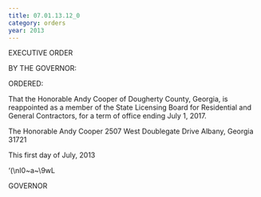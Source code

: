 ```yaml
---
title: 07.01.13.12_0
category: orders
year: 2013
---
```

 

EXECUTIVE ORDER

BY THE GOVERNOR:

ORDERED:

That the Honorable Andy Cooper of Dougherty County, Georgia, is
reappointed as a member of the State Licensing Board for
Residential and General Contractors, for a term of office ending
July 1, 2017.

The Honorable Andy Cooper
2507 West Doublegate Drive
Albany, Georgia 31721

This first day of July, 2013

‘(\nI0~a~\9wL

GOVERNOR

